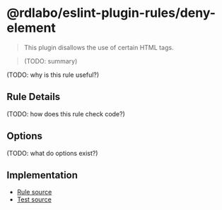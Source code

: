 # @rdlabo/eslint-plugin-rules/deny-element

> This plugin disallows the use of certain HTML tags.

> (TODO: summary)

(TODO: why is this rule useful?)

## Rule Details

(TODO: how does this rule check code?)

## Options

(TODO: what do options exist?)

## Implementation

- [Rule source](../../src/rules/deny-element.ts)
- [Test source](../../tests/rules/deny-element.ts)

